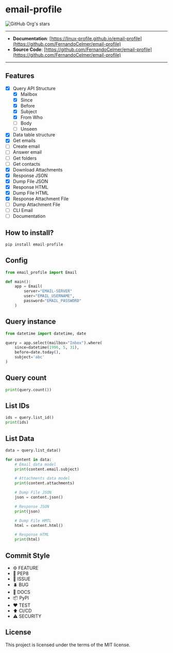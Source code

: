 # email-profile

![GitHub Org's stars](https://img.shields.io/github/stars/linux-profile?label=LinuxProfile&style=flat-square)

---

- **Documentation**: [https://linux-profile.github.io/email-profile](https://github.com/FernandoCelmer/email-profile)
- **Source Code**: [https://github.com/FernandoCelmer/email-profile](https://github.com/FernandoCelmer/email-profile)

---

## Features

- [x] Query API Structure
    - [x] Mailbox
    - [x] Since
    - [x] Before
    - [x] Subject
    - [x] From Who
    - [ ] Body
    - [ ] Unseen
- [x] Data table structure
- [x] Get emails
- [ ] Create email
- [ ] Answer email
- [ ] Get folders
- [ ] Get contacts
- [x] Download Attachments
- [x] Response JSON
- [x] Dump File JSON
- [x] Response HTML
- [x] Dump File HTML
- [x] Response Attachment File
- [ ] Dump Attachment File
- [ ] CLI Email
- [ ] Documentation

## How to install?

```python
pip install email-profile
```

## Config

```python
from email_profile import Email

def main():
    app = Email(
        server="EMAIL-SERVER"
        user="EMAIL_USERNAME",
        password="EMAIL_PASSWORD"
    )
```

## Query instance

```python
from datetime import datetime, date

query = app.select(mailbox="Inbox").where(
    since=datetime(1996, 5, 31),
    before=date.today(),
    subject='abc'
)
```

## Query count

```python
print(query.count())
```


## List IDs

```python
ids = query.list_id()
print(ids)
```

## List Data

```python
data = query.list_data()

for content in data:
    # Email data model
    print(content.email.subject)

    # Attachments data model
    print(content.attachments)

    # Dump File JSON
    json = content.json()

    # Response JSON
    print(json)

    # Dump File HMTL
    html = content.html()

    # Response HTML
    print(html)
```

## Commit Style

- ⚙️ FEATURE
- 📝 PEP8
- 📌 ISSUE
- 🪲 BUG
- 📘 DOCS
- 📦 PyPI
- ❤️️ TEST
- ⬆️ CI/CD
- ⚠️ SECURITY

## License

This project is licensed under the terms of the MIT license.
